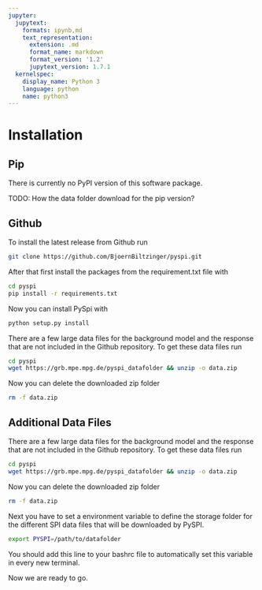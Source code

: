 ```yaml
---
jupyter:
  jupytext:
    formats: ipynb,md
    text_representation:
      extension: .md
      format_name: markdown
      format_version: '1.2'
      jupytext_version: 1.7.1
  kernelspec:
    display_name: Python 3
    language: python
    name: python3
---
```


<!-- #region -->

# Installation

## Pip
There is currently no PyPI version of this software package.

TODO: How the data folder download for the pip version?

## Github

To install the latest release from Github run
```bash
git clone https://github.com/BjoernBiltzinger/pyspi.git
```
After that first install the packages from the requirement.txt file with
```bash
cd pyspi
pip install -r requirements.txt
```
Now you can install PySpi with
```bash
python setup.py install
```

There are a few large data files for the background model and the response that are not included in the Github repository. To get these data files run
```bash
cd pyspi
wget https://grb.mpe.mpg.de/pyspi_datafolder && unzip -o data.zip
```

Now you can delete the downloaded zip folder
```bash
rm -f data.zip
```

## Additional Data Files

There are a few large data files for the background model and the response that are not included in the Github repository. To get these data files run
```bash
cd pyspi
wget https://grb.mpe.mpg.de/pyspi_datafolder && unzip -o data.zip
```

Now you can delete the downloaded zip folder
```bash
rm -f data.zip
```

Next you have to set a environment variable to define the storage folder for the different SPI data files that will be downloaded by PySPI.
```bash
export PYSPI=/path/to/datafolder
```
You should add this line to your bashrc file to automatically set this variable in every new terminal.

Now we are ready to go.

<!-- #endregion -->
